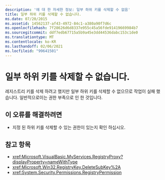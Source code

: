 ```yaml
---
description: '에 대 한 자세한 정보: 일부 하위 키를 삭제할 수 없음'
title: 일부 하위 키를 삭제할 수 없습니다.
ms.date: 07/20/2015
ms.assetid: 14562137-af43-4972-84c1-a380a90f7d6c
ms.openlocfilehash: 7f28626d6d8337e955c45a56fde91419669984b7
ms.sourcegitcommit: ddf7edb67715a5b9a45e3dd44536dabc153c1de0
ms.translationtype: MT
ms.contentlocale: ko-KR
ms.lasthandoff: 02/06/2021
ms.locfileid: "99641501"
---
```

# <a name="some-subkeys-cannot-be-deleted"></a>일부 하위 키를 삭제할 수 없습니다.

레지스트리 키를 삭제 하려고 했지만 일부 하위 키를 삭제할 수 없으므로 작업이 실패 했습니다. 일반적으로이는 권한 부족으로 인 한 것입니다.  
  
## <a name="to-correct-this-error"></a>이 오류를 해결하려면  
  
- 지정 된 하위 키를 삭제할 수 있는 권한이 있는지 확인 하십시오.  
  
## <a name="see-also"></a>참고 항목

- <xref:Microsoft.VisualBasic.MyServices.RegistryProxy?displayProperty=nameWithType>
- <xref:Microsoft.Win32.RegistryKey.DeleteSubKey%2A>
- <xref:System.Security.Permissions.RegistryPermission>
